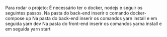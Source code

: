 Para rodar o projeto:
É  necessário ter o docker, nodejs e seguir os seguintes passos.
Na pasta do back-end inserir o comando docker-compose up
Na pasta do back-end inserir os comandos yarn install e em seguida yarn dev
Na pasta do front-end inserir os comandos yarna install e em seguida yarn start
